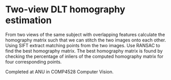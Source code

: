 # Two-view DLT homography estimation

From two views of the same subject with overlapping features calculate the homography matrix such that we can stitch the two images onto each other. Using SIFT extract matching points from the two images. Use RANSAC to find the best homography matrix. The best homography matrix is found by checking the percentage of inliers of the computed homography matrix for four corresponding points. 


Completed at ANU in COMP4528 Computer Vision.
